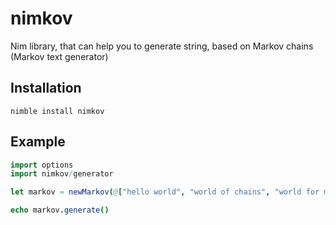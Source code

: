 # nimkov
Nim library, that can help you to generate string, based on Markov chains (Markov text generator)

## Installation

`nimble install nimkov`

## Example
```nim
import options
import nimkov/generator

let markov = newMarkov(@["hello world", "world of chains", "world for me"])

echo markov.generate()
```
